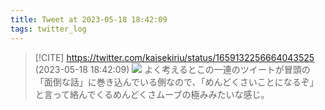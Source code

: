 ```yaml
---
title: Tweet at 2023-05-18 18:42:09
tags: twitter_log
---
```


> [!CITE] https://twitter.com/kaisekiriu/status/1659132256664043525 (2023-05-18 18:42:09)
> ![](https://twitter.com/kaisekiriu/status/1659132256664043525)
> よく考えるとこの一連のツイートが冒頭の「面倒な話」に巻き込んでいる側なので、「めんどくさいことになるぞ」と言って絡んでくるめんどくさムーブの極みみたいな感じ。
